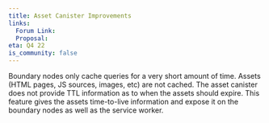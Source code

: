 ```yaml
---
title: Asset Canister Improvements
links:
  Forum Link:
  Proposal:
eta: Q4 22
is_community: false
---
```

Boundary nodes only cache queries for a very short amount of time. Assets (HTML pages, JS sources, images, etc) are not cached. The asset canister does not provide TTL information as to when the assets should expire. This feature gives the assets time-to-live information and expose it on the boundary nodes as well as the service worker.
